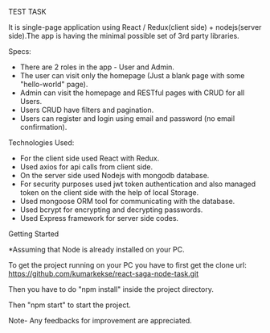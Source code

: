 TEST TASK 

It is single-page application using React / Redux(client side) + nodejs(server side).The app is having the minimal possible set of 3rd party libraries.

Specs:

- There are 2 roles in the app - User and Admin.
- The user can visit only the homepage (Just a blank page with some  "hello-world" page).
- Admin can visit the homepage and RESTful pages with CRUD for all Users.
- Users CRUD have filters and pagination.
- Users can register and login using email and password (no email confirmation).

Technologies Used:

- For the client side used React with Redux.
- Used axios for api calls from client side.
- On the server side used Nodejs with mongodb database.
- For security purposes used jwt token authentication and also managed token  on the client side with the help of local Storage.
- Used mongoose ORM tool for communicating with the database.
- Used bcrypt for encrypting and decrypting passwords.
- Used Express framework for server side codes.  

Getting Started

*Assuming that Node is already installed on your PC.

To get the project running on your PC you have to first get the clone
url: https://github.com/kumarkekse/react-saga-node-task.git

Then you have to do "npm install" inside the project directory.

Then "npm start" to start the project.

Note- Any feedbacks for improvement are appreciated.